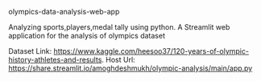 olympics-data-analysis-web-app

Analyzing sports,players,medal tally using python.
A Streamlit web application for the analysis of olympics dataset

Dataset Link: https://www.kaggle.com/heesoo37/120-years-of-olympic-history-athletes-and-results.
Host Url: https://share.streamlit.io/amoghdeshmukh/olympic-analysis/main/app.py
